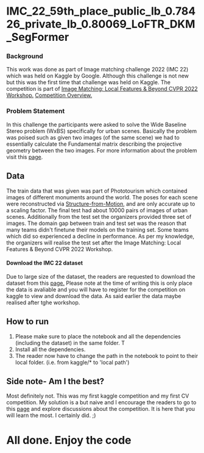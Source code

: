 # IMC_22_59th_place_public_lb_0.78426_private_lb_0.80069_LoFTR_DKM_SegFormer

### Background
This work was done as part of Image matching challenge 2022 (IMC 22) which was held on Kaggle by Google. 
Although this challenge is not new but this was the first time that challenge was held on Kaggle. 
The competition is part of [Image Matching: Local Features & Beyond
CVPR 2022 Workshop.](https://image-matching-workshop.github.io/)
[Competition Overview.](https://www.kaggle.com/competitions/image-matching-challenge-2022/overview) 


### Problem Statement
In this challenge the participants were asked to solve the Wide Baseline Stereo problem (WxBS) specifically for urban scenes.
Basically the problem was poised such as given two images (of the same scene) we had to essentially calculate the Fundamental matrix 
describing the projective geometry between the two images.
For more information about the problem visit this [page](https://www.kaggle.com/competitions/image-matching-challenge-2022/overview/problem-definition).

## Data
The train data that was given was part of Phototourism which contained images of different monuments around the world. 
The poses for each scene were reconstructed via [Structure-from-Motion](https://en.wikipedia.org/wiki/Structure_from_motion), and are only accurate up to a scaling factor. 
The final test had about 10000 pairs of images of urban scenes.
Additionally from the test set the organizers provided three set of images. 
The domain gap between train and test set was the reason that many teams didn't finetune their models on the training set.
Some teams which did so experienced a decline in performance. 
As per my knowledge, the organizers will realise the test set after the Image Matching: Local Features & Beyond
CVPR 2022 Workshop.

#### Download the IMC 22 dataset
Due to large size of the dataset, the readers are requested to download the dataset from this [page.](https://www.kaggle.com/competitions/image-matching-challenge-2022/data)
Please note at the time of writing this is only place the data is avaliable and you will have to register for the competition on kaggle to view and download the data. As
said earlier the data maybe realised after tghe workshop.

## How to run
1. Please make sure to place the notebook and all the dependencies (including the dataset) in the same folder. T
2. Install all the dependencies.
3. The reader now have to change the path in the notebook to point to their local folder. (i.e. from kaggle/* to 'local path')

## Side note- Am I the best?
Most definitely not. This was my first kaggle competition and my first CV competition. My solution is a but naive and I encourage the readers
to go to this [page](https://www.kaggle.com/competitions/image-matching-challenge-2022/discussion?sort=published) and explore discussions about the competition. It is here that you will learn the most. I certainly did. ;) 

# All done. Enjoy the code

